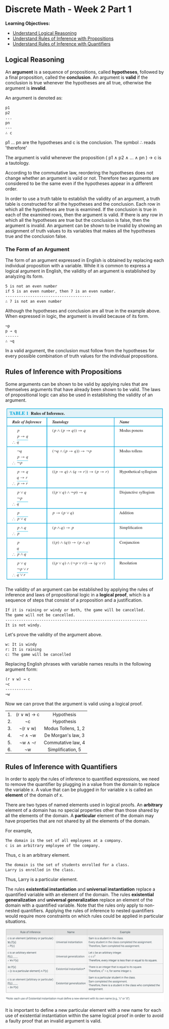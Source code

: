 # Discrete Math - Week 2 Part 1

**Learning Objectives:**
* [Understand Logical Reasoning](#logical-reasoning)
* [Understand Rules of Inference with Propositions](#rules-of-inference-with-propositions)
* [Understand Rules of Inference with Quantifiers](#rules-of-inference-with-quantifiers)


## Logical Reasoning

An **argument** is a sequence of propositions, called **hypotheses**, followed by a final proposition, called the **conclusion**. An argument is **valid** if the conclusion is true whenever the hypotheses are all true, otherwise the argument is **invalid**.

An argument is denoted as:

    p1
    p2
    ...
    pn
    ---
    ∴ c

p1 ... pn are the hypotheses and c is the conclusion. The symbol ∴ reads 'therefore'

The argument is valid whenever the proposition ( p1 ∧ p2 ∧ ... ∧ pn ) → c is a tautology.

According to the commutative law, reordering the hypotheses does not change whether an argument is valid or not. Therefore two arguments are considered to be the same even if the hypotheses appear in a different order.

In order to use a truth table to establish the validity of an argument, a truth table is constructed for all the hypotheses and the conclusion. Each row in which all the hypotheses are true is examined. If the conclusion is true in each of the examined rows, then the argument is valid. If there is any row in which all the hypotheses are true but the conclusion is false, then the argument is invalid. An argument can be shown to be invalid by showing an assignment of truth values to its variables that makes all the hypotheses true and the conclusion false.

### The Form of an Argument

The form of an argument expressed in English is obtained by replacing each individual proposition with a variable. While it is common to express a logical argument in English, the validity of an argument is established by analyzing its form.

    5 is not an even number
    if 5 is an even number, then 7 is an even number.
    --------------------------------------
    ∴ 7 is not an even number

Although the hypotheses and conclusion are all true in the example above. When expressed in logic, the argument is invalid because of its form.

    ¬p
    p → q
    ------
    ∴ ¬q 

In a valid argument, the conclusion must follow from the hypotheses for every possible combination of truth values for the individual propositions.

## Rules of Inference with Propositions

Some arguments can be shown to be valid by applying rules that are themselves arguments that have already been shown to be valid. The laws of propositional logic can also be used in establishing the validity of an argument. 

![img](https://raw.githubusercontent.com/saraaahh63/NYU-Tandon-Bridge-2021/main/Week%202%20-%20Introduction%20to%20C%2B%2B/images/rules.png)

The validity of an argument can be established by applying the rules of inference and laws of propositional logic in a **logical proof**, which is a sequence of steps that consist of a proposition and a justification.

    If it is raining or windy or both, the game will be cancelled.
    The game will not be cancelled.
    ---------------------------------------------------------------
    It is not windy.

Let's prove the validity of the argument above.

    w: It is windy
    r: It is raining
    c: The game will be cancelled

Replacing English phrases with variable names results in the following argument form:

    (r ∨ w) → c
    ¬c
    ------------
    ¬w 

Now we can prove that the argument is valid using a logical proof.

|    |             |                     |
|:---|:-----------:|:-------------------:|
| 1. | (r ∨ w) → c | Hypothesis          |
| 2. | ¬c          | Hypothesis          |
| 3. | ¬(r ∨ w)    | Modus Tollens, 1, 2 |
| 4. | ¬r ∧ ¬w     | De Morgan's law, 3  |
| 5. | ¬w ∧ ¬r     | Commutative law, 4  |
| 6. | ¬w          | Simplification, 5   |

## Rules of Inference with Quantifiers

In order to apply the rules of inference to quantified expressions, we need to remove the quantifier by plugging in a value from the domain to replace the variable x. A value that can be plugged in for variable x is called an **element** of the domain of x.

There are two types of named elements used in logical proofs. An **arbitrary** element of a domain has no special properties other than those shared by all the elements of the domain. A **particular** element of the domain may have properties that are not shared by all the elements of the domain.

For example,

    The domain is the set of all employees at a company.
    c is an arbitrary employee of the company.

Thus, c is an arbitrary element.

    The domain is the set of students enrolled for a class.
    Larry is enrolled in the class.

Thus, Larry is a particular element.

The rules **existential instantiation** and **universal instantiation** replace a quantified variable with an element of the domain. The rules **existential generalization** and **universal generalization** replace an element of the domain with a quantified variable. Note that the rules only apply to non-nested quantifiers. Applying the rules of inference to nested quantifiers would require more constraints on which rules could be applied in particular situations. 

![img](https://raw.githubusercontent.com/saraaahh63/NYU-Tandon-Bridge-2021/main/Week%202%20-%20Introduction%20to%20C%2B%2B/images/rules2.png)

It is important to define a new particular element with a new name for each use of existential instantiation within the same logical proof in order to avoid a faulty proof that an invalid argument is valid.

